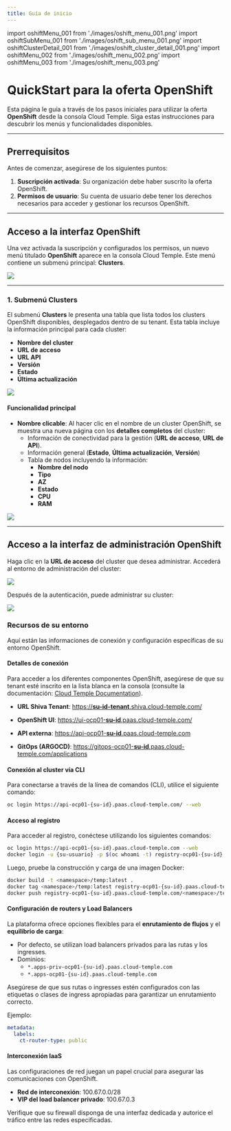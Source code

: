 ```yaml
---
title: Guía de inicio
---
```

import oshiftMenu_001 from './images/oshift_menu_001.png'
import oshiftSubMenu_001 from './images/oshift_sub_menu_001.png'
import oshiftClusterDetail_001 from './images/oshift_cluster_detail_001.png'
import oshiftMenu_002 from './images/oshift_menu_002.png'
import oshiftMenu_003 from './images/oshift_menu_003.png'

# QuickStart para la oferta OpenShift

Esta página le guía a través de los pasos iniciales para utilizar la oferta **OpenShift** desde la consola Cloud Temple. Siga estas instrucciones para descubrir los menús y funcionalidades disponibles.

---

## Prerrequisitos

Antes de comenzar, asegúrese de los siguientes puntos:

1. **Suscripción activada**: Su organización debe haber suscrito la oferta OpenShift.
2. **Permisos de usuario**: Su cuenta de usuario debe tener los derechos necesarios para acceder y gestionar los recursos OpenShift.

---

## Acceso a la interfaz OpenShift

Una vez activada la suscripción y configurados los permisos, un nuevo menú titulado **OpenShift** aparece en la consola Cloud Temple. Este menú contiene un submenú principal: **Clusters**.

<img src={oshiftMenu_001} />

---

### 1. Submenú **Clusters**

El submenú **Clusters** le presenta una tabla que lista todos los clusters OpenShift disponibles, desplegados dentro de su tenant. Esta tabla incluye la información principal para cada cluster:

- **Nombre del cluster**
- **URL de acceso**
- **URL API**
- **Versión**
- **Estado**
- **Última actualización**

<img src={oshiftSubMenu_001} />

#### Funcionalidad principal

- **Nombre clicable**: Al hacer clic en el nombre de un cluster OpenShift, se muestra una nueva página con los **detalles completos** del cluster:
  - Información de conectividad para la gestión (**URL de acceso**, **URL de API**).
  - Información general (**Estado**, **Última actualización**, **Versión**)
  - Tabla de nodos incluyendo la información:
    - **Nombre del nodo**
    - **Tipo**
    - **AZ**
    - **Estado**
    - **CPU**
    - **RAM**

<img src={oshiftClusterDetail_001} />

---

## Acceso a la interfaz de administración OpenShift

Haga clic en la **URL de acceso** del cluster que desea administrar. Accederá al entorno de administración del cluster:

<img src={oshiftMenu_002} />

Después de la autenticación, puede administrar su cluster:

<img src={oshiftMenu_003} />

### Recursos de su entorno

Aquí están las informaciones de conexión y configuración específicas de su entorno OpenShift.

#### Detalles de conexión

Para acceder a los diferentes componentes OpenShift, asegúrese de que su tenant esté inscrito en la lista blanca en la consola (consulte la documentación: [Cloud Temple Documentation](https://docs.cloud-temple.com/)).

- __URL Shiva Tenant__:
  [https://__su-id-tenant__.shiva.cloud-temple.com/](https://**su-id-tenant**.shiva.cloud-temple.com/)

- __OpenShift UI__:
  [https://ui-ocp01-__su-id__.paas.cloud-temple.com/](https://ui-ocp01-**su-id**.paas.cloud-temple.com/)

- __API externa__:
  [https://api-ocp01-__su-id__.paas.cloud-temple.com](https://api-ocp01-**su-id**.paas.cloud-temple.com)

- __GitOps (ARGOCD)__:
  [https://gitops-ocp01-__su-id__.paas.cloud-temple.com/applications](https://gitops-ocp01-**su-id**.paas.cloud-temple.com/applications)

#### Conexión al cluster vía CLI

Para conectarse a través de la línea de comandos (CLI), utilice el siguiente comando:

```bash
oc login https://api-ocp01-{su-id}.paas.cloud-temple.com/ --web
```

#### Acceso al registro

Para acceder al registro, conéctese utilizando los siguientes comandos:

```bash
oc login https://api-ocp01-{su-id}.paas.cloud-temple.com --web
docker login -u {su-usuario} -p $(oc whoami -t) registry-ocp01-{su-id}.paas.cloud-temple.com
```

Luego, pruebe la construcción y carga de una imagen Docker:

```bash
docker build -t <namespace>/temp:latest .
docker tag <namespace>/temp:latest registry-ocp01-{su-id}.paas.cloud-temple.com/<namespace>/temp:latest
docker push registry-ocp01-{su-id}.paas.cloud-temple.com/<namespace>/temp:latest
```

#### Configuración de routers y Load Balancers

La plataforma ofrece opciones flexibles para el __enrutamiento de flujos__ y el __equilibrio de carga__:

- Por defecto, se utilizan load balancers privados para las rutas y los ingresses.
- Dominios:
  - `*.apps-priv-ocp01-{su-id}.paas.cloud-temple.com`
  - `*.apps-ocp01-{su-id}.paas.cloud-temple.com`

Asegúrese de que sus rutas o ingresses estén configurados con las etiquetas o clases de ingress apropiadas para garantizar un enrutamiento correcto.

Ejemplo:

```yaml
metadata:
  labels:
    ct-router-type: public
```

#### Interconexión IaaS

Las configuraciones de red juegan un papel crucial para asegurar las comunicaciones con OpenShift.

- __Red de interconexión__: 100.67.0.0/28
- __VIP del load balancer privado__: 100.67.0.3

Verifique que su firewall disponga de una interfaz dedicada y autorice el tráfico entre las redes especificadas.
